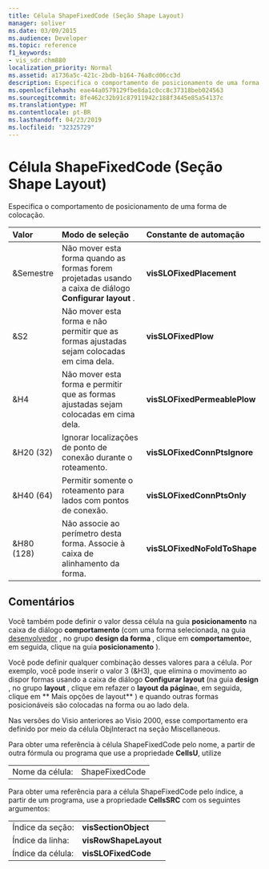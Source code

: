 ```yaml
---
title: Célula ShapeFixedCode (Seção Shape Layout)
manager: soliver
ms.date: 03/09/2015
ms.audience: Developer
ms.topic: reference
f1_keywords:
- vis_sdr.chm880
localization_priority: Normal
ms.assetid: a1736a5c-421c-2bdb-b164-76a8cd06cc3d
description: Especifica o comportamento de posicionamento de uma forma de colocação.
ms.openlocfilehash: eae44a0579129fbe8da1c0cc8c37318beb024563
ms.sourcegitcommit: 8fe462c32b91c87911942c188f3445e85a54137c
ms.translationtype: MT
ms.contentlocale: pt-BR
ms.lasthandoff: 04/23/2019
ms.locfileid: "32325729"
---
```

# <a name="shapefixedcode-cell-shape-layout-section"></a>Célula ShapeFixedCode (Seção Shape Layout)

Especifica o comportamento de posicionamento de uma forma de colocação.
  
|**Valor**|**Modo de seleção**|**Constante de automação**|
|:-----|:-----|:-----|
|&amp;Semestre  <br/> |Não mover esta forma quando as formas forem projetadas usando a caixa de diálogo **Configurar layout** .  <br/> |**visSLOFixedPlacement** <br/> |
|&amp;S2  <br/> |Não mover esta forma e não permitir que as formas ajustadas sejam colocadas em cima dela.  <br/> |**visSLOFixedPlow** <br/> |
|&amp;H4  <br/> |Não mover esta forma e permitir que as formas ajustadas sejam colocadas em cima dela.  <br/> |**visSLOFixedPermeablePlow** <br/> |
|&amp;H20 (32)  <br/> |Ignorar localizações de ponto de conexão durante o roteamento.  <br/> |**visSLOFixedConnPtsIgnore** <br/> |
|&amp;H40 (64)  <br/> |Permitir somente o roteamento para lados com pontos de conexão.  <br/> |**visSLOFixedConnPtsOnly** <br/> |
|&amp;H80 (128)  <br/> |Não associe ao perímetro desta forma. Associe à caixa de alinhamento da forma.  <br/> |**visSLOFixedNoFoldToShape** <br/> |
   
## <a name="remarks"></a>Comentários

Você também pode definir o valor dessa célula na guia **posicionamento** na caixa de diálogo **comportamento** (com uma forma selecionada, na guia [desenvolvedor](run-in-developer-mode-display-the-developer-tab.md) , no grupo **design da forma** , clique em **comportamento**e, em seguida, clique na guia **posicionamento** ). 
  
Você pode definir qualquer combinação desses valores para a célula. Por exemplo, você pode inserir o valor 3 (&amp;H3), que elimina o movimento ao dispor formas usando a caixa de diálogo **Configurar layout** (na guia **design** , no grupo **layout** , clique em refazer o **layout da página**e, em seguida, clique em ** Mais opções de layout** ) e quando outras formas posicionáveis são colocadas na forma ou ao lado dela. 
  
Nas versões do Visio anteriores ao Visio 2000, esse comportamento era definido por meio da célula ObjInteract na seção Miscellaneous. 
  
Para obter uma referência à célula ShapeFixedCode pelo nome, a partir de outra fórmula ou programa que use a propriedade **CellsU**, utilize 
  
|||
|:-----|:-----|
|Nome da célula:  <br/> |ShapeFixedCode  <br/> |
   
Para obter uma referência para a célula ShapeFixedCode pelo índice, a partir de um programa, use a propriedade **CellsSRC** com os seguintes argumentos: 
  
|||
|:-----|:-----|
|Índice da seção:  <br/> |**visSectionObject** <br/> |
|Índice da linha:  <br/> |**visRowShapeLayout** <br/> |
|Índice da célula:  <br/> |**visSLOFixedCode** <br/> |
   

